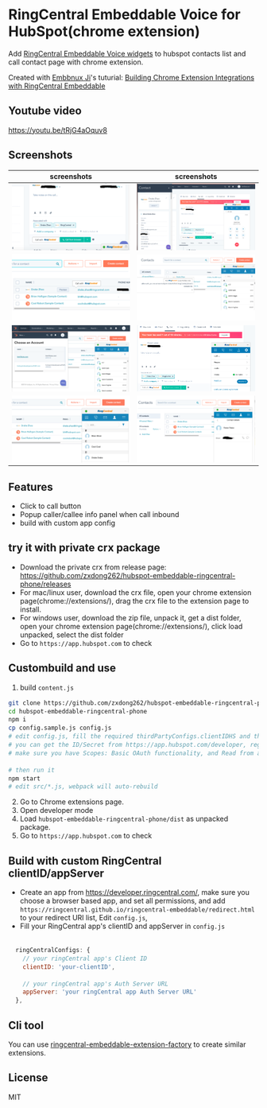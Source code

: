 # RingCentral Embeddable Voice for HubSpot(chrome extension)
Add [RingCentral Embeddable Voice widgets](https://github.com/ringcentral/ringcentral-embeddable) to hubspot contacts list and call contact page with chrome extension.

Created with [Embbnux Ji](https://github.com/embbnux)'s tuturial:
 [Building Chrome Extension Integrations with RingCentral Embeddable](https://medium.com/ringcentral-developers/build-a-chrome-extension-with-ringcentral-embeddable-bb6faee808a3)

## Youtube video
https://youtu.be/tRjG4aOquv8

## Screenshots
| screenshots            |  screenshots |
:-------------------------:|:-------------------------:
![hubspot-btn2](screenshots/hubspot-btn2.png) | ![hubspot-btn2](screenshots/hubspot1.png)
![hubspot-list2](screenshots/hubspot-list2.png) | ![hubspot-list2](screenshots/hs1.png)
![hubspot-list2](screenshots/hs2.png) | ![hubspot-list2](screenshots/hs3.png)
![hubspot-list2](screenshots/hs4.png) | ![hubspot-list2](screenshots/hs5.png)


## Features
- Click to call button
- Popup caller/callee info panel when call inbound
- build with custom app config

## try it with private crx package
- Download the private crx from release page: https://github.com/zxdong262/hubspot-embeddable-ringcentral-phone/releases
- For mac/linux user, download the crx file, open your chrome extension page(chrome://extensions/), drag the crx file to the extension page to install.
- For windows user, download the zip file, unpack it, get a dist folder, open your chrome extension page(chrome://extensions/), click load unpacked, select the dist folder
- Go to `https://app.hubspot.com` to check

## Custombuild and use

1. build `content.js`
```bash
git clone https://github.com/zxdong262/hubspot-embeddable-ringcentral-phone.git
cd hubspot-embeddable-ringcentral-phone
npm i
cp config.sample.js config.js
# edit config.js, fill the required thirdPartyConfigs.clientIDHS and thirdPartyConfigs.clientSecretHS
# you can get the ID/Secret from https://app.hubspot.com/developer, register and create an app,
# make sure you have Scopes: Basic OAuth functionality, and Read from and write to my: Contacts checked.

# then run it
npm start
# edit src/*.js, webpack will auto-rebuild
```

2. Go to Chrome extensions page.
3. Open developer mode
4. Load `hubspot-embeddable-ringcentral-phone/dist` as unpacked package.
5. Go to `https://app.hubspot.com` to check

## Build with custom RingCentral clientID/appServer

- Create an app from https://developer.ringcentral.com/, make sure you choose a browser based app, and set all permissions, and add `https://ringcentral.github.io/ringcentral-embeddable/redirect.html` to your redirect URI list, Edit `config.js`,
- Fill your RingCentral app's clientID and appServer in `config.js`
```js

  ringCentralConfigs: {
    // your ringCentral app's Client ID
    clientID: 'your-clientID',

    // your ringCentral app's Auth Server URL
    appServer: 'your ringCentral app Auth Server URL'
  },
```

## Cli tool
You can use [ringcentral-embeddable-extension-factory](https://github.com/zxdong262/ringcentral-embeddable-extension-factory) to create similar extensions.

## License
MIT

